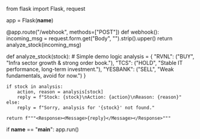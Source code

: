 from flask import Flask, request

app = Flask(__name__)

@app.route("/webhook", methods=["POST"])
def webhook():
    incoming_msg = request.form.get("Body", "").strip().upper()
    return analyze_stock(incoming_msg)

def analyze_stock(stock):
    # Simple demo logic
    analysis = {
        "RVNL": ("BUY", "Infra sector growth & strong order book."),
        "TCS": ("HOLD", "Stable IT performance, long-term investment."),
        "YESBANK": ("SELL", "Weak fundamentals, avoid for now.")
    }

    if stock in analysis:
        action, reason = analysis[stock]
        reply = f"Stock: {stock}\nAction: {action}\nReason: {reason}"
    else:
        reply = f"Sorry, analysis for '{stock}' not found."

    return f"""<Response><Message>{reply}</Message></Response>"""

if __name__ == "__main__":
    app.run()
